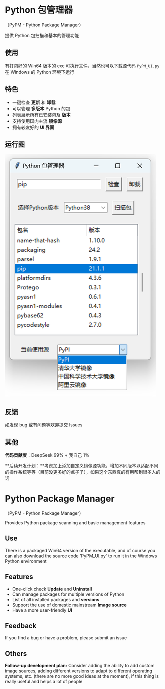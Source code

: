# Python 包管理器

（PyPM - Python Package Manager）

提供 Python 包扫描和基本的管理功能

## 使用

有打包好的 Win64 版本的 exe 可执行文件，当然也可以下载源代码 `PyPM_UI.py` 在 Windows 的 Python 环境下运行

## 特色

- 一键检查 **更新** 和 **卸载**
- 可以管理 **多版本** Python 的包
- 列表展示所有已安装包及 **版本**
- 支持使用国内主流 **镜像源**
- 拥有较友好的 **UI 界面**

## 运行图

![image-20250208084138260](./screenshot.png)

## 反馈

如发现 bug 或有问题等欢迎提交 Issues

## 其他

**代码贡献度**：DeepSeek 99% + 我自己 1%

**后续开发计划：**考虑加上添加自定义镜像源功能，增加不同版本以适配不同的操作系统等等（目前没更多好的点子了），如果这个东西真的有用帮到很多人的话

# Python Package Manager

（PyPM - Python Package Manager）

Provides Python package scanning and basic management features

## Use

There is a packaged Win64 version of the executable, and of course you can also download the source code 'PyPM_UI.py' to run it in the Windows Python environment

## Features

- One-click check **Update** and **Uninstall**
- Can manage packages for multiple versions of Python
- List of all installed packages and **versions**
- Support the use of domestic mainstream **Image source**
- Have a more user-friendly **UI**

## Feedback

If you find a bug or have a problem, please submit an issue

## Others

**Follow-up development plan:** Consider adding the ability to add custom image sources, adding different versions to adapt to different operating systems, etc. (there are no more good ideas at the moment), if this thing is really useful and helps a lot of people
